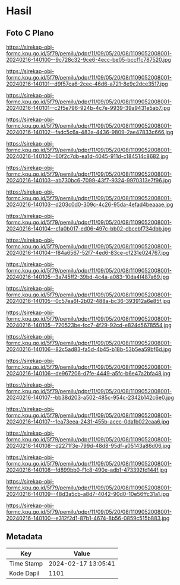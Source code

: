 # Hasil

## Foto C Plano

https://sirekap-obj-formc.kpu.go.id/5f79/pemilu/pdpr/11/09/05/20/08/1109052008001-20240216-140100--9c728c32-9ce6-4ecc-be05-bccf1c787520.jpg

https://sirekap-obj-formc.kpu.go.id/5f79/pemilu/pdpr/11/09/05/20/08/1109052008001-20240216-140101--d9f57ca6-2cec-46d6-a721-8e9c2dce3517.jpg

https://sirekap-obj-formc.kpu.go.id/5f79/pemilu/pdpr/11/09/05/20/08/1109052008001-20240216-140101--c2f5e796-924b-4c7e-9939-39a9431e5ab7.jpg

https://sirekap-obj-formc.kpu.go.id/5f79/pemilu/pdpr/11/09/05/20/08/1109052008001-20240216-140102--fadc5c6a-483a-4436-9809-2ae47833c666.jpg

https://sirekap-obj-formc.kpu.go.id/5f79/pemilu/pdpr/11/09/05/20/08/1109052008001-20240216-140102--60f2c7db-ea1d-4045-911d-c184514c8682.jpg

https://sirekap-obj-formc.kpu.go.id/5f79/pemilu/pdpr/11/09/05/20/08/1109052008001-20240216-140103--ab730bc6-7099-43f7-9324-9970313e7f96.jpg

https://sirekap-obj-formc.kpu.go.id/5f79/pemilu/pdpr/11/09/05/20/08/1109052008001-20240216-140103--d203c0d0-309c-4c26-95da-4efad4beaaae.jpg

https://sirekap-obj-formc.kpu.go.id/5f79/pemilu/pdpr/11/09/05/20/08/1109052008001-20240216-140104--c1a0b017-ed06-497c-bb02-cbcebf734dbb.jpg

https://sirekap-obj-formc.kpu.go.id/5f79/pemilu/pdpr/11/09/05/20/08/1109052008001-20240216-140104--f84a6567-52f7-4ed6-83ce-cf231e024767.jpg

https://sirekap-obj-formc.kpu.go.id/5f79/pemilu/pdpr/11/09/05/20/08/1109052008001-20240216-140105--3a745ff2-39bd-4c4a-a083-10da4f487a69.jpg

https://sirekap-obj-formc.kpu.go.id/5f79/pemilu/pdpr/11/09/05/20/08/1109052008001-20240216-140105--0c57ea6f-2b02-488a-bc36-393912a6e85f.jpg

https://sirekap-obj-formc.kpu.go.id/5f79/pemilu/pdpr/11/09/05/20/08/1109052008001-20240216-140105--720523be-fcc7-4f29-92cd-e824d5678554.jpg

https://sirekap-obj-formc.kpu.go.id/5f79/pemilu/pdpr/11/09/05/20/08/1109052008001-20240216-140106--82c5ad83-fa5d-4b45-b18b-53b5ea59bf6d.jpg

https://sirekap-obj-formc.kpu.go.id/5f79/pemilu/pdpr/11/09/05/20/08/1109052008001-20240216-140106--de967206-d7fe-4449-a5fc-b6e47a2bfa48.jpg

https://sirekap-obj-formc.kpu.go.id/5f79/pemilu/pdpr/11/09/05/20/08/1109052008001-20240216-140107--bb38d203-a502-485c-954c-2342b142c6e0.jpg

https://sirekap-obj-formc.kpu.go.id/5f79/pemilu/pdpr/11/09/05/20/08/1109052008001-20240216-140107--1ea73eea-2431-455b-acec-0da1b022caa6.jpg

https://sirekap-obj-formc.kpu.go.id/5f79/pemilu/pdpr/11/09/05/20/08/1109052008001-20240216-140108--d2271f3e-799d-48d8-95df-a05143a86d06.jpg

https://sirekap-obj-formc.kpu.go.id/5f79/pemilu/pdpr/11/09/05/20/08/1109052008001-20240216-140108--fd899bb0-f1c8-490e-adb1-473392fd144f.jpg

https://sirekap-obj-formc.kpu.go.id/5f79/pemilu/pdpr/11/09/05/20/08/1109052008001-20240216-140109--48d3a5cb-a8d7-4042-90d0-10e56ffc31a1.jpg

https://sirekap-obj-formc.kpu.go.id/5f79/pemilu/pdpr/11/09/05/20/08/1109052008001-20240216-140100--e312f2d1-87b1-4674-8b56-0859c515b883.jpg


## Metadata

| Key        | Value               |
| ---------- | ------------------- |
| Time Stamp | 2024-02-17 13:05:41 |
| Kode Dapil | 1101                |



